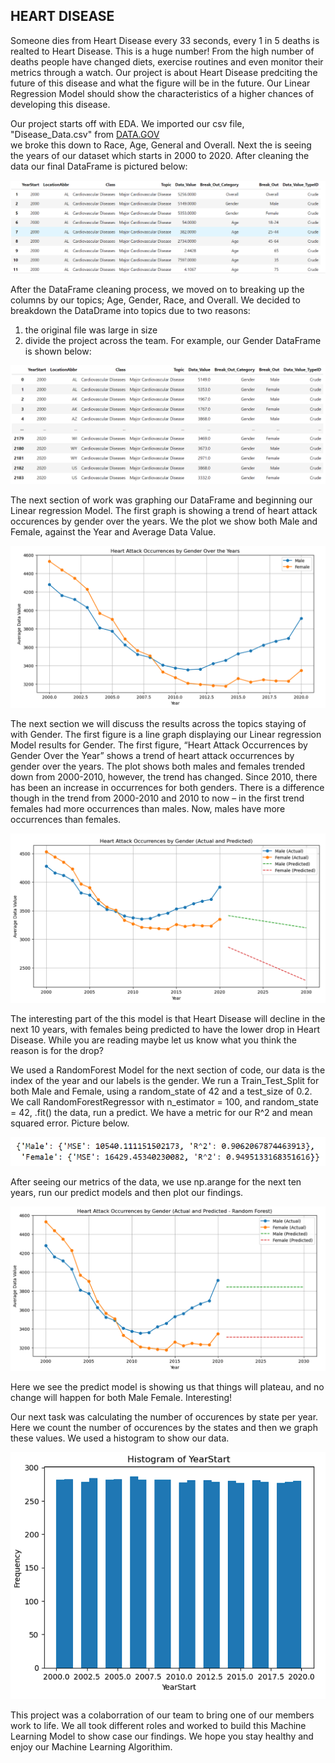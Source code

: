 
HEART DISEASE
-----------------------------------------------------------------------------------------------------
Someone dies from Heart Disease every 33 seconds, every 1 in 5 deaths is realted to Heart Disease. 
This is a huge number! From the high number of deaths people have changed diets, exercise routines and 
even monitor their metrics through a watch. Our project is about Heart Disease predciting the future of 
this disease and what the figure will be in the future. Our Linear Regression Model should show the 
characteristics of a higher chances of developing this disease. 

Our project starts off with EDA. We imported our csv file, "Disease_Data.csv" from [DATA.GOV ](https://catalog.data.gov/dataset/rates-and-trends-in-hypertension-related-cardiovascular-disease-mortality-among-us-ad-2000-2fdf2)  
we broke this down to Race, Age, General and Overall. Next the is seeing the years of our dataset which 
starts in 2000 to 2020. After cleaning the data our final DataFrame is pictured below:

![](Images/dataframe.PNG)

After the DataFrame cleaning process, we moved on to breaking up the columns by our topics; Age, Gender, 
Race, and Overall. We decided to breakdown the DataDrame into topics due to two reasons: 
1) the original file was large in size 
2) divide the project across the team.
For example, our Gender DataFrame is shown below:

![](Images/genderDF.PNG)

The next section of work was graphing our DataFrame and beginning our Linear regression Model. The first 
graph is showing a trend of heart attack occurences by gender over the years. We the plot we show both Male
and Female, against the Year and Average Data Value. 

![](Images/genderplot.PNG)

The next section we will discuss the results across the topics staying of with Gender. The first figure is 
a line graph displaying our Linear regression Model results for Gender. The first figure, “Heart Attack 
Occurrences by Gender Over the Year” shows a trend of heart attack occurrences by gender over the years. The 
plot shows both males and females trended down from 2000-2010, however, the trend has changed. Since 2010, 
there has been an increase in occurrences for both genders. There is a difference though in the trend from 
2000-2010 and 2010 to now – in the first trend females had more occurrences than males.  Now, males have 
more occurrences than females.


![](Images/predicted.PNG)

The interesting part of the this model is that Heart Disease will decline in the next 10 years, with females
being predicted to have the lower drop in Heart Disease. While you are reading maybe let us know what you think
the reason is for the drop?

We used a RandomForest Model for the next section of code, our data is the index of the year and our labels 
is the gender. We run a Train_Test_Split for both Male and Female, using a random_state of 42 and a test_size
of 0.2. We call RandomForestRegressor with n_estimator = 100, and random_state = 42, .fit() the data, run a 
predict. We have a metric for our R^2 and mean squared error. Picture below.

![](Images/r2.PNG)

After seeing our metrics of the data, we use np.arange for the next ten years, run our predict models and then
plot our findings. 

![](Images/randompredict.PNG)

Here we see the predict model is showing us that things will plateau, and no change will happen for both Male 
Female. Interesting! 

Our next task was calculating the number of occurences by state per year. Here we count the number of occurences 
by the states and then we graph these values. We used a histogram to show our data.

![Alt text](Images/histo.PNG)

This project was a colaborration of our team to bring one of our members work to life. We all took different roles
and worked to build this Machine Learning Model to show case our findings. We hope you stay healthy and enjoy our
Machine Learning Algorithim. 
